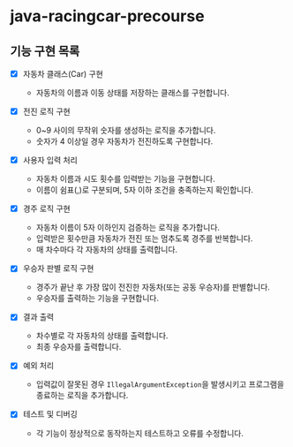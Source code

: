 # java-racingcar-precourse
## 기능 구현 목록

- [x] 자동차 클래스(Car) 구현
  - 자동차의 이름과 이동 상태를 저장하는 클래스를 구현합니다.

- [x] 전진 로직 구현
  - 0~9 사이의 무작위 숫자를 생성하는 로직을 추가합니다.
  - 숫자가 4 이상일 경우 자동차가 전진하도록 구현합니다.

- [x] 사용자 입력 처리
  - 자동차 이름과 시도 횟수를 입력받는 기능을 구현합니다.
  - 이름이 쉼표(,)로 구분되며, 5자 이하 조건을 충족하는지 확인합니다.

- [x] 경주 로직 구현
  - 자동차 이름이 5자 이하인지 검증하는 로직을 추가합니다.
  - 입력받은 횟수만큼 자동차가 전진 또는 멈추도록 경주를 반복합니다.
  - 매 차수마다 각 자동차의 상태를 출력합니다.

- [x] 우승자 판별 로직 구현
  - 경주가 끝난 후 가장 많이 전진한 자동차(또는 공동 우승자)를 판별합니다.
  - 우승자를 출력하는 기능을 구현합니다.

- [x] 결과 출력
  - 차수별로 각 자동차의 상태를 출력합니다.
  - 최종 우승자를 출력합니다.

- [x] 예외 처리
  - 입력값이 잘못된 경우 `IllegalArgumentException`을 발생시키고 프로그램을 종료하는 로직을 추가합니다.

- [x] 테스트 및 디버깅
  - 각 기능이 정상적으로 동작하는지 테스트하고 오류를 수정합니다.